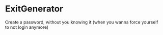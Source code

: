 # ExitGenerator
Create a password, without you knowing it (when you wanna force yourself to not login anymore)
